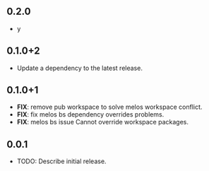 ## 0.2.0

 - y

## 0.1.0+2

 - Update a dependency to the latest release.

## 0.1.0+1

 - **FIX**: remove pub workspace to solve melos workspace conflict.
 - **FIX**: fix melos bs dependency overrides problems.
 - **FIX**: melos bs issue Cannot override workspace packages.

## 0.0.1

* TODO: Describe initial release.
